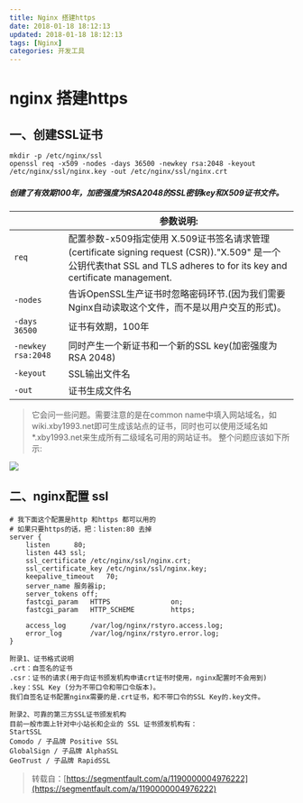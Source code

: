 ```yaml
---
title: Nginx 搭建https
date: 2018-01-18 18:12:13
updated: 2018-01-18 18:12:13
tags: [Nginx]
categories: 开发工具
---
```

# nginx 搭建https

## 一、创建SSL证书
```
mkdir -p /etc/nginx/ssl
openssl req -x509 -nodes -days 36500 -newkey rsa:2048 -keyout /etc/nginx/ssl/nginx.key -out /etc/nginx/ssl/nginx.crt
```

<!--more-->

##### 创建了有效期100年，加密强度为RSA2048的SSL密钥key和X509证书文件。
||参数说明:|
|--|--|
|`req`| 配置参数-x509指定使用 X.509证书签名请求管理(certificate signing request (CSR))."X.509" 是一个公钥代表that SSL and TLS adheres to for its key and certificate management.|
|`-nodes`| 告诉OpenSSL生产证书时忽略密码环节.(因为我们需要Nginx自动读取这个文件，而不是以用户交互的形式)。|
|`-days 36500`| 证书有效期，100年|
|`-newkey rsa:2048`| 同时产生一个新证书和一个新的SSL key(加密强度为RSA 2048)
|`-keyout`|SSL输出文件名|
|`-out`|证书生成文件名|
> 它会问一些问题。需要注意的是在common name中填入网站域名，如wiki.xby1993.net即可生成该站点的证书，同时也可以使用泛域名如*.xby1993.net来生成所有二级域名可用的网站证书。
整个问题应该如下所示:

![](/upload/images/78490.png)

## 二、nginx配置 ssl
```
# 我下面这个配置是http 和https 都可以用的
# 如果只要https的话，把：listen:80 去掉
server {
	listen      80;
	listen 443 ssl;
	ssl_certificate /etc/nginx/ssl/nginx.crt;
	ssl_certificate_key /etc/nginx/ssl/nginx.key;
	keepalive_timeout   70;
	server_name 服务器ip;
	server_tokens off;
	fastcgi_param   HTTPS               on;
	fastcgi_param   HTTP_SCHEME         https;

	access_log      /var/log/nginx/rstyro.access.log;
	error_log       /var/log/nginx/rstyro.error.log;
}

```


```
附录1、证书格式说明
.crt：自签名的证书
.csr：证书的请求(用于向证书颁发机构申请crt证书时使用，nginx配置时不会用到)
.key：SSL Key (分为不带口令和带口令版本)。
我们自签名证书配置nginx需要的是.crt证书，和不带口令的SSL Key的.key文件。
```

```
附录2、可靠的第三方SSL证书颁发机构
目前一般市面上针对中小站长和企业的 SSL 证书颁发机构有：
StartSSL
Comodo / 子品牌 Positive SSL
GlobalSign / 子品牌 AlphaSSL
GeoTrust / 子品牌 RapidSSL
```

> 转载自：[https://segmentfault.com/a/1190000004976222](https://segmentfault.com/a/1190000004976222)

